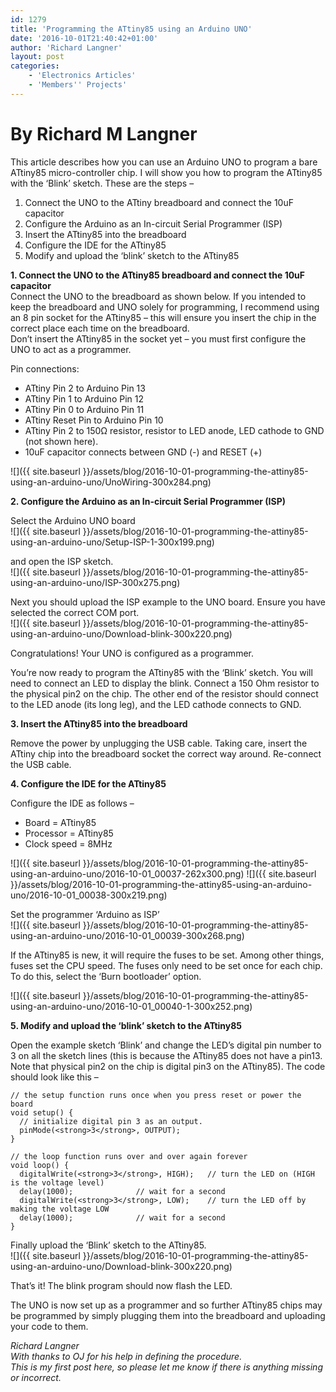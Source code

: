 ```yaml
---
id: 1279
title: 'Programming the ATtiny85 using an Arduino UNO'
date: '2016-10-01T21:40:42+01:00'
author: 'Richard Langner'
layout: post
categories:
    - 'Electronics Articles'
    - 'Members'' Projects'
---
```


# By Richard M Langner

This article describes how you can use an Arduino UNO to program a bare ATtiny85 micro-controller chip. I will show you how to program the ATtiny85 with the ‘Blink’ sketch. These are the steps –

1. Connect the UNO to the ATtiny breadboard and connect the 10uF capacitor
2. Configure the Arduino as an In-circuit Serial Programmer (ISP)
3. Insert the ATtiny85 into the breadboard
4. Configure the IDE for the ATtiny85
5. Modify and upload the ‘blink’ sketch to the ATtiny85

**1. Connect the UNO to the ATtiny85 breadboard and connect the 10uF capacitor**  
Connect the UNO to the breadboard as shown below. If you intended to keep the breadboard and UNO solely for programming, I recommend using an 8 pin socket for the ATtiny85 – this will ensure you insert the chip in the correct place each time on the breadboard.  
Don’t insert the ATtiny85 in the socket yet – you must first configure the UNO to act as a programmer.

Pin connections:

- ATtiny Pin 2 to Arduino Pin 13
- ATtiny Pin 1 to Arduino Pin 12
- ATtiny Pin 0 to Arduino Pin 11
- ATtiny Reset Pin to Arduino Pin 10
- ATtiny Pin 2 to 150Ω resistor, resistor to LED anode, LED cathode to GND (not shown here).
- 10uF capacitor connects between GND (-) and RESET (+)


![]({{ site.baseurl }}/assets/blog/2016-10-01-programming-the-attiny85-using-an-arduino-uno/UnoWiring-300x284.png)

**2. Configure the Arduino as an In-circuit Serial Programmer (ISP)**

Select the Arduino UNO board  
![]({{ site.baseurl }}/assets/blog/2016-10-01-programming-the-attiny85-using-an-arduino-uno/Setup-ISP-1-300x199.png)

and open the ISP sketch.  
![]({{ site.baseurl }}/assets/blog/2016-10-01-programming-the-attiny85-using-an-arduino-uno/ISP-300x275.png)

Next you should upload the ISP example to the UNO board. Ensure you have selected the correct COM port.  
![]({{ site.baseurl }}/assets/blog/2016-10-01-programming-the-attiny85-using-an-arduino-uno/Download-blink-300x220.png)

Congratulations! Your UNO is configured as a programmer.

You’re now ready to program the ATtiny85 with the ‘Blink’ sketch. You will need to connect an LED to display the blink. Connect a 150 Ohm resistor to the physical pin2 on the chip. The other end of the resistor should connect to the LED anode (its long leg), and the LED cathode connects to GND.

**3. Insert the ATtiny85 into the breadboard**

Remove the power by unplugging the USB cable. Taking care, insert the ATtiny chip into the breadboard socket the correct way around. Re-connect the USB cable.

**4. Configure the IDE for the ATtiny85**

Configure the IDE as follows –

- Board = ATtiny85
- Processor = ATtiny85
- Clock speed = 8MHz

![]({{ site.baseurl }}/assets/blog/2016-10-01-programming-the-attiny85-using-an-arduino-uno/2016-10-01_00037-262x300.png)
![]({{ site.baseurl }}/assets/blog/2016-10-01-programming-the-attiny85-using-an-arduino-uno/2016-10-01_00038-300x219.png)

Set the programmer ‘Arduino as ISP’  
![]({{ site.baseurl }}/assets/blog/2016-10-01-programming-the-attiny85-using-an-arduino-uno/2016-10-01_00039-300x268.png)

If the ATtiny85 is new, it will require the fuses to be set. Among other things, fuses set the CPU speed. The fuses only need to be set once for each chip. To do this, select the ‘Burn bootloader’ option.

![]({{ site.baseurl }}/assets/blog/2016-10-01-programming-the-attiny85-using-an-arduino-uno/2016-10-01_00040-1-300x252.png)

**5. Modify and upload the ‘blink’ sketch to the ATtiny85**

Open the example sketch ‘Blink’ and change the LED’s digital pin number to 3 on all the sketch lines (this is because the ATtiny85 does not have a pin13. Note that physical pin2 on the chip is digital pin3 on the ATtiny85). The code should look like this –

```
// the setup function runs once when you press reset or power the board
void setup() {
  // initialize digital pin 3 as an output.
  pinMode(<strong>3</strong>, OUTPUT);
}

// the loop function runs over and over again forever
void loop() {
  digitalWrite(<strong>3</strong>, HIGH);   // turn the LED on (HIGH is the voltage level)
  delay(1000);              // wait for a second
  digitalWrite(<strong>3</strong>, LOW);    // turn the LED off by making the voltage LOW
  delay(1000);              // wait for a second
}
```

Finally upload the ‘Blink’ sketch to the ATtiny85.  
![]({{ site.baseurl }}/assets/blog/2016-10-01-programming-the-attiny85-using-an-arduino-uno/Download-blink-300x220.png)

That’s it! The blink program should now flash the LED.

The UNO is now set up as a programmer and so further ATtiny85 chips may be programmed by simply plugging them into the breadboard and uploading your code to them.

*Richard Langner*  
*With thanks to OJ for his help in defining the procedure.  
This is my first post here, so please let me know if there is anything missing or incorrect.*
<!--- path/to this posts images is ![]({{ site.baseurl }}/assets/blog/2016-10-01-programming-the-attiny85-using-an-arduino-uno/ --->